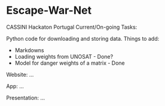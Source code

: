 # Escape-War-Net
CASSINI Hackaton Portugal
Current/On-going Tasks:

Python code for downloading and storing data. Things to add:
  - Markdowns
  - Loading weights from UNOSAT - Done?
  - Model for danger weights of a matrix - Done

Website:
...

App:
...

Presentation:
...

